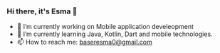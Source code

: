### Hi there, it's Esma 👋




- 🔭 I’m currently working on Mobile application develeopment
- 🌱 I’m currently learning Java, Kotlin, Dart and mobile technologies.
- 📫 How to reach me: baseresma0@gmail.com


